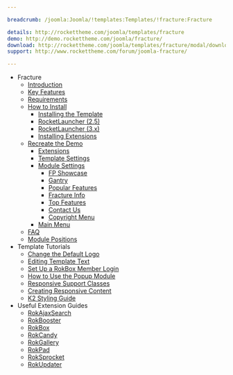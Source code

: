 ```yaml
---

breadcrumb: /joomla:Joomla/!templates:Templates/!fracture:Fracture

details: http://rockettheme.com/joomla/templates/fracture
demo: http://demo.rockettheme.com/joomla/fracture/
download: http://rockettheme.com/joomla/templates/fracture/modal/downloads
support: http://www.rockettheme.com/forum/joomla-fracture/

---
```


* Fracture
    * [Introduction]()
    * [Key Features](INDEX.md#key-features)
    * [Requirements](INDEX.md#requirements)
    * [How to Install](../../platform/templates.md#how-to-install)
        * [Installing the Template](../../platform/templates.md#how-to-install-a-joomla-template)
        * [RocketLauncher (2.5)](../../platform/install_joomla_25.md)
        * [RocketLauncher (3.x)](../../platform/install_joomla_3x.md)
        * [Installing Extensions](../../platform/extensions.md#how-to-install-an-extension)
    * [Recreate the Demo](demo.md)
        * [Extensions](demo.md#recommended-extensions)
        * [Template Settings](demo_override.md)
        * [Module Settings](demo.md#module-settings)
            * [FP Showcase](demo_module_1.md)
            * [Gantry](demo_module_2.md)
            * [Popular Features](demo_module_3.md)
            * [Fracture Info](demo_module_4.md)
            * [Top Features](demo_module_5.md)
            * [Contact Us](demo_module_6.md)
            * [Copyright Menu](demo_module_7.md)
        * [Main Menu](demo.md#menu-settings)
    * [FAQ](faq.md)
    * [Module Positions](positions.md)
* Template Tutorials
    * [Change the Default Logo](../../basic/how_to_edit_the_logo.md)
    * [Editing Template Text](../../basic/how_to_edit_template_text.md)
    * [Set Up a RokBox Member Login](../../basic/how_to_set_up_a_rokbox_member_login.md)
    * [How to Use the Popup Module](../../basic/how_to_use_popup_module.md)
    * [Responsive Support Classes](../../basic/responsive_support_classes.md)
    * [Creating Responsive Content](../../basic/creating_responsive_content.md)
    * [K2 Styling Guide](../../basic/k2_styling_guide.md)
* Useful Extension Guides
    * [RokAjaxSearch](../../extensions/rokajaxsearch/)
    * [RokBooster](../../extensions/rokbooster/)
    * [RokBox](../../extensions/rokbox/)
    * [RokCandy](../../extensions/rokcandy)
    * [RokGallery](../../extensions/rokgallery/)
    * [RokPad](../../extensions/rokpad/)
    * [RokSprocket](../../extensions/roksprocket/)
    * [RokUpdater](../../extensions/rokupdater/)

    